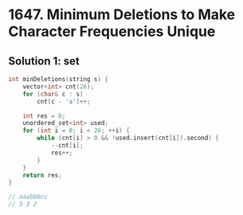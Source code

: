 # 1647. Minimum Deletions to Make Character Frequencies Unique

## Solution 1: set

```cpp
int minDeletions(string s) {
    vector<int> cnt(26);
    for (char& c : s)
        cnt[c - 'a']++;

    int res = 0;
    unordered_set<int> used;
    for (int i = 0; i < 26; ++i) {
        while (cnt[i] > 0 && !used.insert(cnt[i]).second) {
            --cnt[i];
            res++;
        }
    }
    return res;
}

// aaabbbcc
// 3 3 2
```
